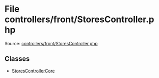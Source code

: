 File controllers/front/StoresController.php
=========

Source: [controllers/front/StoresController.php](https://github.com/PrestaShop/PrestaShop/blob/1.6.0.14/controllers/front/StoresController.php)


Classes
-------

* [StoresControllerCore](class.StoresControllerCore.md)

